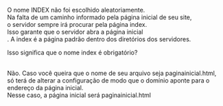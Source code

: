 O nome INDEX não foi escolhido aleatoriamente.<br>
Na falta de um caminho informado pela página inicial de seu site,<br>
o servidor sempre irá procurar pela página index.<br>
Isso garante que o servidor abra a página inicial<br>
. A index é a página padrão dentro dos diretórios dos servidores.<br>

Isso significa que o nome index é obrigatório?<br><br>

Não. Caso você queira que o nome de seu arquivo seja paginainicial.html, 
só terá de alterar a configuração de modo que o domínio aponte para o endereço da página inicial.<br>
Nesse caso, a página inicial será paginainicial.html<br>

